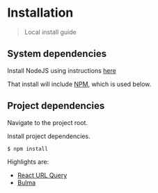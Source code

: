 # Installation
> Local install guide


## System dependencies

Install NodeJS using instructions [here](https://github.com/MichaelCurrin/learn-to-code/blob/master/en/topics/scripting_languages/JavaScript/node.md)

That install will include [NPM](https://github.com/MichaelCurrin/learn-to-code/blob/master/en/topics/scripting_languages/JavaScript/node_packages.md), which is used below.


## Project dependencies

Navigate to the project root.

Install project dependencies.

```sh
$ npm install
```

Highlights are:

- [React URL Query](https://www.npmjs.com/package/react-url-query)
- [Bulma](https://bulma.io/)
